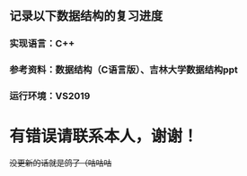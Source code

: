 ## 记录以下数据结构的复习进度

### 实现语言：C++
### 参考资料：数据结构（C语言版）、吉林大学数据结构ppt
### 运行环境：VS2019

# 有错误请联系本人，谢谢！
~~没更新的话就是鸽了（咕咕咕~~
